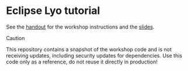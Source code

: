 # Eclipse Lyo tutorial

See the [handout](docs/handout.md) for the workshop instructions and the [slides](docs/slides.pdf).

> [!CAUTION]
> This repository contains a snapshot of the workshop code and is not receiving updates, including
> security updates for dependencies. Use this code only as a reference, do not reuse it directly
> in production!
